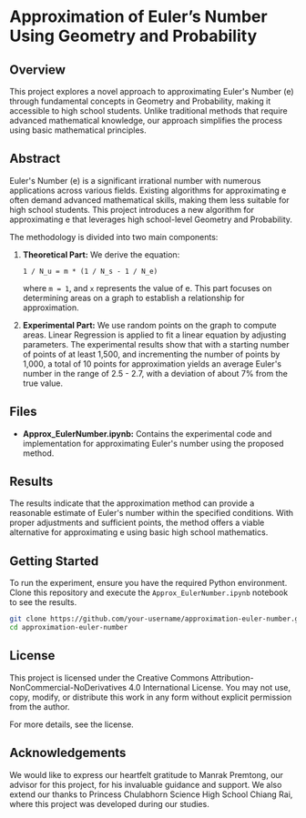# Approximation of Euler’s Number Using Geometry and Probability

## Overview

This project explores a novel approach to approximating Euler's Number (e) through fundamental concepts in Geometry and Probability, making it accessible to high school students. Unlike traditional methods that require advanced mathematical knowledge, our approach simplifies the process using basic mathematical principles.

## Abstract

Euler's Number (e) is a significant irrational number with numerous applications across various fields. Existing algorithms for approximating e often demand advanced mathematical skills, making them less suitable for high school students. This project introduces a new algorithm for approximating e that leverages high school-level Geometry and Probability. 

The methodology is divided into two main components:

1. **Theoretical Part:** We derive the equation:

   `1 / N_u = m * (1 / N_s - 1 / N_e)`

   where `m = 1`, and `x` represents the value of e. This part focuses on determining areas on a graph to establish a relationship for approximation.

2. **Experimental Part:** We use random points on the graph to compute areas. Linear Regression is applied to fit a linear equation by adjusting parameters. The experimental results show that with a starting number of points of at least 1,500, and incrementing the number of points by 1,000, a total of 10 points for approximation yields an average Euler's number in the range of 2.5 - 2.7, with a deviation of about 7% from the true value.

## Files

- **Approx_EulerNumber.ipynb:** Contains the experimental code and implementation for approximating Euler's number using the proposed method.

## Results

The results indicate that the approximation method can provide a reasonable estimate of Euler's number within the specified conditions. With proper adjustments and sufficient points, the method offers a viable alternative for approximating e using basic high school mathematics.

## Getting Started

To run the experiment, ensure you have the required Python environment. Clone this repository and execute the `Approx_EulerNumber.ipynb` notebook to see the results.

```bash
git clone https://github.com/your-username/approximation-euler-number.git
cd approximation-euler-number
```
## License

This project is licensed under the Creative Commons Attribution-NonCommercial-NoDerivatives 4.0 International License. You may not use, copy, modify, or distribute this work in any form without explicit permission from the author.

For more details, see the license.

## Acknowledgements
We would like to express our heartfelt gratitude to Manrak Premtong, our advisor for this project, for his invaluable guidance and support. We also extend our thanks to Princess Chulabhorn Science High School Chiang Rai, where this project was developed during our studies.
